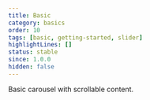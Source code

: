 ```yaml
---
title: Basic
category: basics
order: 10
tags: [basic, getting-started, slider]
highlightLines: []
status: stable
since: 1.0.0
hidden: false
---
```


Basic carousel with scrollable content.
